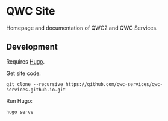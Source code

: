 QWC Site
========

Homepage and documentation of QWC2 and QWC Services.


Development
-----------

Requires [Hugo](https://gohugo.io/).

Get site code:

    git clone --recursive https://github.com/qwc-services/qwc-services.github.io.git

Run Hugo:

    hugo serve
